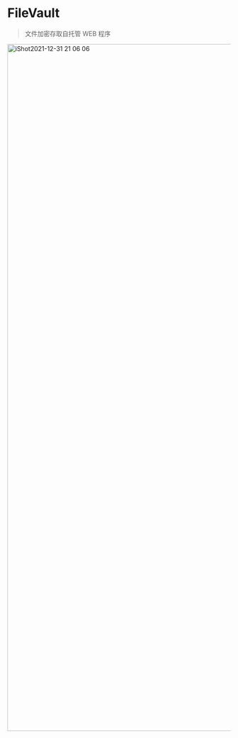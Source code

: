 # FileVault

> 文件加密存取自托管 WEB 程序

<img width="1549" alt="iShot2021-12-31 21 06 06" src="https://user-images.githubusercontent.com/22412567/147824953-07d15ef0-ed9f-4909-a756-a21107bc7960.png">


